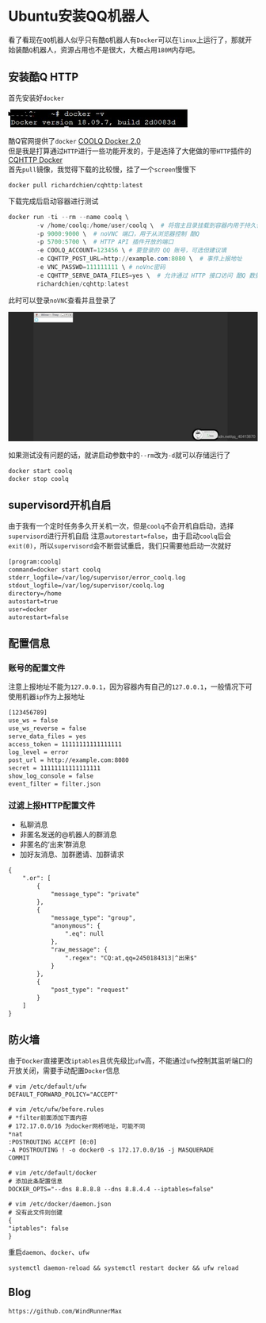 # Ubuntu安装QQ机器人
看了看现在`QQ`机器人似乎只有酷`Q`机器人有`Docker`可以在`linux`上运行了，那就开始装酷`Q`机器人，资源占用也不是很大，大概占用`180M`内存吧。

## 安装酷Q HTTP
首先安装好`docker`  

![](screenshots/2023-04-14-20-49-41.jpg)

酷Q官网提供了`docker` [COOLQ Docker 2.0](https://cqp.cc/t/34558)  
但是我是打算通过`HTTP`进行一些功能开发的，于是选择了大佬做的带`HTTP`插件的 [CQHTTP Docker](https://richardchien.gitee.io/coolq-http-api/docs/4.12/#/Docker)  
首先`pull`镜像，我觉得下载的比较慢，挂了一个`screen`慢慢下

```shell
docker pull richardchien/cqhttp:latest
```
下载完成后启动容器进行测试

```powershell
docker run -ti --rm --name coolq \
        -v /home/coolq:/home/user/coolq \  # 将宿主目录挂载到容器内用于持久化 酷Q 的程序文件
        -p 9000:9000 \  # noVNC 端口，用于从浏览器控制 酷Q
        -p 5700:5700 \  # HTTP API 插件开放的端口
        -e COOLQ_ACCOUNT=123456 \ # 要登录的 QQ 账号，可选但建议填
        -e CQHTTP_POST_URL=http://example.com:8080 \  # 事件上报地址
        -e VNC_PASSWD=111111111 \ # noVnc密码
        -e CQHTTP_SERVE_DATA_FILES=yes \  # 允许通过 HTTP 接口访问 酷Q 数据文件
        richardchien/cqhttp:latest
```
此时可以登录`noVNC`查看并且登录了

![](screenshots/2023-04-14-20-49-49.jpg)

如果测试没有问题的话，就讲启动参数中的`--rm`改为`-d`就可以存储运行了

```shell
docker start coolq
docker stop coolq
```
## supervisord开机自启
由于我有一个定时任务多久开关机一次，但是`coolq`不会开机自启动，选择`supervisord`进行开机自启
注意`autorestart=false`，由于启动`coolq`后会`exit(0)`，所以`supervisord`会不断尝试重启，我们只需要他启动一次就好
```
[program:coolq]
command=docker start coolq
stderr_logfile=/var/log/supervisor/error_coolq.log
stdout_logfile=/var/log/supervisor/coolq.log
directory=/home
autostart=true
user=docker
autorestart=false
```

## 配置信息
### 账号的配置文件
注意上报地址不能为`127.0.0.1`，因为容器内有自己的`127.0.0.1`，一般情况下可使用机器`ip`作为上报地址

```
[123456789]
use_ws = false
use_ws_reverse = false
serve_data_files = yes
access_token = 11111111111111111
log_level = error
post_url = http://example.com:8080
secret = 11111111111111111
show_log_console = false
event_filter = filter.json
```

### 过滤上报HTTP配置文件
* 私聊消息
* 非匿名发送的@机器人的群消息
* 非匿名的‘出来’群消息
* 加好友消息、加群邀请、加群请求

```
{
    ".or": [
        {
            "message_type": "private"
        },
        {
            "message_type": "group",
            "anonymous": {
                ".eq": null
            },
            "raw_message": {
                ".regex": "CQ:at,qq=2450184313|^出来$"
            }
        },
        {
            "post_type": "request"
        }
    ]
}
```

## 防火墙
由于`Docker`直接更改`iptables`且优先级比`ufw`高，不能通过`ufw`控制其监听端口的开放关闭，需要手动配置`Docker`信息

```shell
# vim /etc/default/ufw
DEFAULT_FORWARD_POLICY="ACCEPT"
```

```shell
# vim /etc/ufw/before.rules
# *filter前面添加下面内容 
# 172.17.0.0/16 为docker网桥地址，可能不同
*nat
:POSTROUTING ACCEPT [0:0]
-A POSTROUTING ! -o docker0 -s 172.17.0.0/16 -j MASQUERADE
COMMIT

```

```shell
# vim /etc/default/docker
# 添加此条配置信息
DOCKER_OPTS="--dns 8.8.8.8 --dns 8.8.4.4 --iptables=false"
```
```shell
# vim /etc/docker/daemon.json
# 没有此文件则创建
{
"iptables": false
}
```
重启`daemon`、`docker`、`ufw`
```shell
systemctl daemon-reload && systemctl restart docker && ufw reload
```


## Blog

```
https://github.com/WindRunnerMax
```

